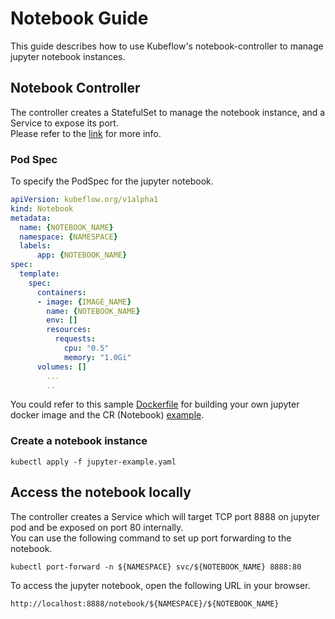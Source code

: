 <!--
Licensed to the Apache Software Foundation (ASF) under one
or more contributor license agreements.  See the NOTICE file
distributed with this work for additional information
regarding copyright ownership.  The ASF licenses this file
to you under the Apache License, Version 2.0 (the
"License"); you may not use this file except in compliance
with the License.  You may obtain a copy of the License at

  http://www.apache.org/licenses/LICENSE-2.0

Unless required by applicable law or agreed to in writing,
software distributed under the License is distributed on an
"AS IS" BASIS, WITHOUT WARRANTIES OR CONDITIONS OF ANY
KIND, either express or implied.  See the License for the
specific language governing permissions and limitations
under the License.
-->

# Notebook Guide
This guide describes how to use Kubeflow's notebook-controller to manage jupyter notebook instances.

## Notebook Controller
The controller creates a StatefulSet to manage the notebook instance, and a Service to expose its port. \
Please refer to the [link](https://github.com/kubeflow/kubeflow/tree/master/components/notebook-controller) for more info.


### Pod Spec
To specify the PodSpec for the jupyter notebook.
```yaml
apiVersion: kubeflow.org/v1alpha1
kind: Notebook
metadata:
  name: {NOTEBOOK_NAME}
  namespace: {NAMESPACE}
  labels:
      app: {NOTEBOOK_NAME}
spec:
  template:
    spec:
      containers:
      - image: {IMAGE_NAME}
        name: {NOTEBOOK_NAME}
        env: []
        resources:
          requests:
            cpu: "0.5"
            memory: "1.0Gi"
      volumes: []
        ...
        ..
```
You could refer to this sample [Dockerfile](../../../dev-support/docker-images/jupyter/Dockerfile) for building your own
jupyter docker image and the CR (Notebook) [example](jupyter-example.yaml).

### Create a notebook instance
```
kubectl apply -f jupyter-example.yaml
```

## Access the notebook locally
The controller creates a Service which will target TCP port 8888 on jupyter pod and be exposed on port 80 internally. \
You can use the following command to set up port forwarding to the notebook.
```
kubectl port-forward -n ${NAMESPACE} svc/${NOTEBOOK_NAME} 8888:80
```
To access the jupyter notebook, open the following URL in your browser.
```
http://localhost:8888/notebook/${NAMESPACE}/${NOTEBOOK_NAME}
```
